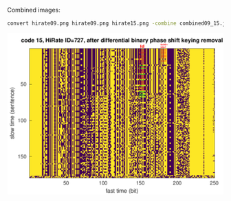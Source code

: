 Combined images: 
```bash
convert hirate09.png hirate09.png hirate15.png -combine combined09_15.jpg
```

<img src="code15_after_diff_removal.png">
